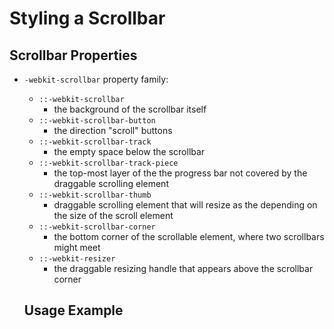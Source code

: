 # Styling a Scrollbar

## Scrollbar Properties
- ```-webkit-scrollbar``` property family:
  - ```::-webkit-scrollbar```
    - the background of the scrollbar itself
  - ```::-webkit-scrollbar-button```
    - the direction "scroll" buttons
  - ```::-webkit-scrollbar-track```
    - the empty space below the scrollbar
  - ```::-webkit-scrollbar-track-piece```
    - the top-most layer of the the progress bar not covered by the draggable scrolling element
  - ```::-webkit-scrollbar-thumb```
    - draggable scrolling element that will resize as the depending on the size of the scroll element
  - ```::-webkit-scrollbar-corner```
    - the bottom corner of the scrollable element, where two scrollbars might meet
  - ```::-webkit-resizer```
    - the draggable resizing handle that appears above the scrollbar corner
    
    
    
    
  ## Usage Example
  
  
